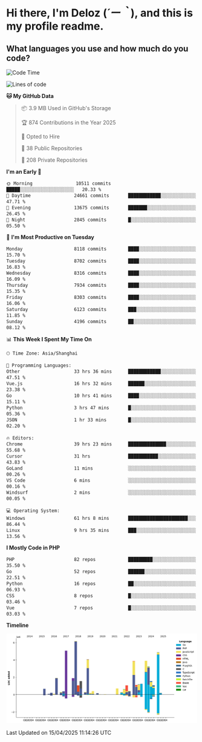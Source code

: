 # **Hi there, I'm Deloz (*´ー｀*), and this is my profile readme.**

## **What languages you use and how much do you code?**

<!--START_SECTION:waka-->
![Code Time](http://img.shields.io/badge/Code%20Time-6%2C150%20hrs%2054%20mins-blue)

![Lines of code](https://img.shields.io/badge/From%20Hello%20World%20I%27ve%20Written-49.7%20million%20lines%20of%20code-blue)

**🐱 My GitHub Data** 

> 📦 3.9 MB Used in GitHub's Storage 
 > 
> 🏆 874 Contributions in the Year 2025
 > 
> 💼 Opted to Hire
 > 
> 📜 38 Public Repositories 
 > 
> 🔑 208 Private Repositories 
 > 
**I'm an Early 🐤** 

```text
🌞 Morning                10511 commits       █████░░░░░░░░░░░░░░░░░░░░   20.33 % 
🌆 Daytime                24661 commits       ████████████░░░░░░░░░░░░░   47.71 % 
🌃 Evening                13675 commits       ███████░░░░░░░░░░░░░░░░░░   26.45 % 
🌙 Night                  2845 commits        █░░░░░░░░░░░░░░░░░░░░░░░░   05.50 % 
```
📅 **I'm Most Productive on Tuesday** 

```text
Monday                   8118 commits        ████░░░░░░░░░░░░░░░░░░░░░   15.70 % 
Tuesday                  8702 commits        ████░░░░░░░░░░░░░░░░░░░░░   16.83 % 
Wednesday                8316 commits        ████░░░░░░░░░░░░░░░░░░░░░   16.09 % 
Thursday                 7934 commits        ████░░░░░░░░░░░░░░░░░░░░░   15.35 % 
Friday                   8303 commits        ████░░░░░░░░░░░░░░░░░░░░░   16.06 % 
Saturday                 6123 commits        ███░░░░░░░░░░░░░░░░░░░░░░   11.85 % 
Sunday                   4196 commits        ██░░░░░░░░░░░░░░░░░░░░░░░   08.12 % 
```


📊 **This Week I Spent My Time On** 

```text
🕑︎ Time Zone: Asia/Shanghai

💬 Programming Languages: 
Other                    33 hrs 36 mins      ████████████░░░░░░░░░░░░░   47.51 % 
Vue.js                   16 hrs 32 mins      ██████░░░░░░░░░░░░░░░░░░░   23.38 % 
Go                       10 hrs 41 mins      ████░░░░░░░░░░░░░░░░░░░░░   15.11 % 
Python                   3 hrs 47 mins       █░░░░░░░░░░░░░░░░░░░░░░░░   05.36 % 
JSON                     1 hr 33 mins        █░░░░░░░░░░░░░░░░░░░░░░░░   02.20 % 

🔥 Editors: 
Chrome                   39 hrs 23 mins      ██████████████░░░░░░░░░░░   55.68 % 
Cursor                   31 hrs              ███████████░░░░░░░░░░░░░░   43.83 % 
GoLand                   11 mins             ░░░░░░░░░░░░░░░░░░░░░░░░░   00.26 % 
VS Code                  6 mins              ░░░░░░░░░░░░░░░░░░░░░░░░░   00.16 % 
Windsurf                 2 mins              ░░░░░░░░░░░░░░░░░░░░░░░░░   00.05 % 

💻 Operating System: 
Windows                  61 hrs 8 mins       ██████████████████████░░░   86.44 % 
Linux                    9 hrs 35 mins       ███░░░░░░░░░░░░░░░░░░░░░░   13.56 % 
```

**I Mostly Code in PHP** 

```text
PHP                      82 repos            █████████░░░░░░░░░░░░░░░░   35.50 % 
Go                       52 repos            ██████░░░░░░░░░░░░░░░░░░░   22.51 % 
Python                   16 repos            ██░░░░░░░░░░░░░░░░░░░░░░░   06.93 % 
CSS                      8 repos             █░░░░░░░░░░░░░░░░░░░░░░░░   03.46 % 
Vue                      7 repos             █░░░░░░░░░░░░░░░░░░░░░░░░   03.03 % 
```



**Timeline**

![Lines of Code chart](https://raw.githubusercontent.com/deloz/deloz/main/assets/bar_graph.png)


 Last Updated on 15/04/2025 11:14:26 UTC
<!--END_SECTION:waka-->
